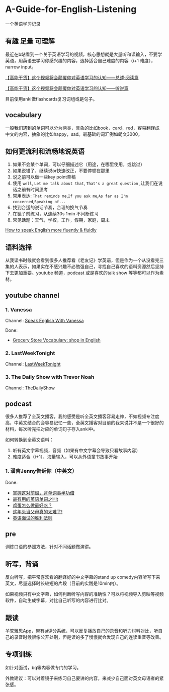 # A-Guide-for-English-Listening 
一个英语学习记录

## 有趣 足量 可理解
最近在b站看到一个关于英语学习的视频，核心思想就是大量听和读输入，不要学英语，用英语去学习你感兴趣的内容，选择适合自己难度的内容（i+1 难度），narrow input。

[【高能干货】这个视频将会颠覆你对英语学习的认知——总述·阅读篇](https://www.bilibili.com/video/BV1aD4y127GE)

[【高能干货】这个视频将会颠覆你对英语学习的认知——听说篇](https://www.bilibili.com/video/BV1tf4y1s7NN)

目前使用anki做flashcards复习词组或是句子。

## vocabulary
一般我们遇到的单词可以分为两类，具象的比如book，card，red，容易翻译成中文的内容，抽象的比如happy，sad。最基础的词汇例如朗文3000。

## 如何更流利和流畅地说英语
1. 如果不会某个单词，可以仔细描述它（用途，在哪里使用，或跳过）
2. 如果说错了，继续说or快速改正，不要停顿在那里
3. 说之前可以做一些key point草稿
4. 使用 `well`, `Let me talk about that`, `That's a great question` ,让我们在说话之前有时间思考
5. 常用表达: `That reminds me`,`If you ask me`,`As far as I'm concerned`,`Speaking of...`
6. 找到合适的说话节奏，合理的换气节奏
7. 在镜子前练习，从连续30s 1min 不间断练习
8. 常见话题：天气，学校，工作，假期，家庭，周末

[How to speak English more fluently & fluidly](https://www.youtube.com/watch?v=y0P-_atY41M)


## 语料选择
从我读书时候就会看到很多人推荐看《老友记》学英语，但是作为一个从没看完三集的人表示，如果实在不感兴趣不必勉强自己，寻找自己喜欢的语料资源然后坚持下去更加重要。youtube 频道，podcast 或是喜欢的talk show 等等都可以作为素材。

## youtube channel

### 1. Vanessa
Channel: [Speak English With Vanessa](https://www.youtube.com/c/TeacherVanessa)

Done:
* [Grocery Store Vocabulary: shop in English](https://www.youtube.com/watch?v=ijQDxwUGIOg)

### 2. LastWeekTonight
Channel: [LastWeekTonight](https://www.youtube.com/user/LastWeekTonight)

### 3. The Daily Show with Trevor Noah
Channel: [TheDailyShow](https://www.youtube.com/c/TheDailyShow)


## podcast

很多人推荐了全英文播客，我的感受是听全英文播客容易走神，不如视频专注度高，中英文结合的会容易记忆一些，全英文播客对目前的我来说并不是一个很好的材料，每次听完把对应的单词句子存入anki中。

如何转换到全英文语料：
1. 听有英文字幕视频，音频（如果有中文字幕会导致只看故事内容）
2. 难度适合（ℹ️+1），海量输入，可以从外语童书故事开始

### 1. 潘吉Jenny告诉你（中英文）

Done:
* [掌握这对前缀，背单词事半功倍](https://mp.weixin.qq.com/s/iVODdzYnoHUYEbuSQ3J1yg)
* [最有用的英语单词之Hit](https://mp.weixin.qq.com/s/53kmjR3cXs8lRfCJVqC1gA)
* [鸡蛋怎么做最好吃？](https://mp.weixin.qq.com/s/6OiuWMfrrWSN8dFdRpnNaQ)
* [这年头当父母真的太难了!](https://mp.weixin.qq.com/s/GflfZ2x-2WEQwrSoiL7BZQ)
* [英语面试的胜利法则](https://mp.weixin.qq.com/s/OVBaTPE4EOUdEX6xX34LZg)


## pre
训练口语的参照方法，针对不同话题做演讲。

## 听写，背诵
反向听写，把平常喜欢看的翻译好的中文字幕的stand up comedy内容听写下来英文，尽量选择时长较短的片段（目前的实践是10min内）。

如果视频只有中文字幕，如何判断听写内容的准确性？可以将视频导入剪映等视频软件，自动生成字幕，对比自己听写的内容进行比对。

## 跟读
羊驼雅思App，带有ai评分系统，可以反复播放自己的录音和听力材料对比，听自己的录音时候很像公开处刑，但是读的多了慢慢就会发现自己的连读重音等改善。

## 专项训练
如针对面试，bq等内容做专门的学习。

外教建议：可以对着镜子来练习自己要讲的内容，来减少自己面对英文母语者的紧张感。


